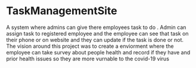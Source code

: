 # TaskManagementSite
A system where admins can give there employees task to do . Admin can assign task to registered employee and the employee can see that task on their phone or on website and they can update if the task is done or not. The vision around this project was to create a enviorment where the employee can take survey about people health and record if they have and prior health issues so they are more vurnable to the covid-19 virus 

